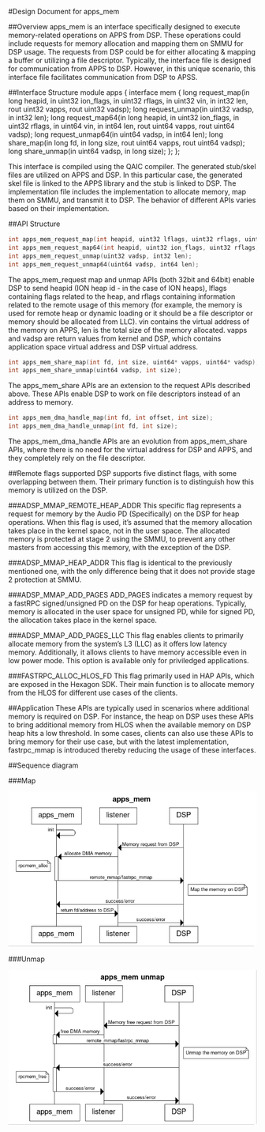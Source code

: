 #Design Document for apps_mem

##Overview
apps_mem is an interface specifically designed to execute memory-related operations on APPS from DSP. These operations could include requests for memory allocation and mapping them on SMMU for DSP usage. The requests from DSP could be for either allocating & mapping a buffer or utilizing a file descriptor. Typically, the interface file is designed for communication from APPS to DSP. However, in this unique scenario, this interface file facilitates communication from DSP to APSS.

##Interface Structure
module apps {
   interface mem {
      long request_map(in long heapid, in uint32 ion_flags, in uint32 rflags, in uint32 vin, in int32 len, rout uint32 vapps, rout uint32 vadsp);
      long request_unmap(in uint32 vadsp, in int32 len);
      long request_map64(in long heapid, in uint32 ion_flags, in uint32 rflags, in uint64 vin, in int64 len, rout uint64 vapps, rout uint64 vadsp);
      long request_unmap64(in uint64 vadsp, in int64 len);
      long share_map(in long fd, in long size, rout uint64 vapps, rout uint64 vadsp);
      long share_unmap(in uint64 vadsp, in long size);
   };
};

This interface is compiled using the QAIC compiler. The generated stub/skel files are utilized on APPS and DSP. In this particular case, the generated skel file is linked to the APPS library and the stub is linked to DSP. The implementation file includes the implementation to allocate memory, map them on SMMU, and transmit it to DSP. The behavior of different APIs varies based on their implementation.

##API Structure
```c
int apps_mem_request_map(int heapid, uint32 lflags, uint32 rflags, uint32 vin, int32 len, uint32* vapps, uint32* vadsp);
int apps_mem_request_map64(int heapid, uint32 ion_flags, uint32 rflags, uint64 vin, int64 len, uint64* vapps, uint64* vadsp);
int apps_mem_request_unmap(uint32 vadsp, int32 len);
int apps_mem_request_unmap64(uint64 vadsp, int64 len);
```

The apps_mem_request map and unmap APIs (both 32bit and 64bit) enable DSP to send heapid (ION heap id - in the case of ION heaps), lflags containing flags related to the heap, and rflags containing information related to the remote usage of this memory (for example, the memory is used for remote heap or dynamic loading or it should be a file descriptor or memory should be allocated from LLC). vin contains the virtual address of the memory on APPS, len is the total size of the memory allocated. vapps and vadsp are return values from kernel and DSP, which contains application space virtual address and DSP virtual address.

```c
int apps_mem_share_map(int fd, int size, uint64* vapps, uint64* vadsp);
int apps_mem_share_unmap(uint64 vadsp, int size);
```

The apps_mem_share APIs are an extension to the request APIs described above. These APIs enable DSP to work on file descriptors instead of an address to memory.

```c
int apps_mem_dma_handle_map(int fd, int offset, int size);
int apps_mem_dma_handle_unmap(int fd, int size);
```

The apps_mem_dma_handle APIs are an evolution from apps_mem_share APIs, where there is no need for the virtual address for DSP and APPS, and they completely rely on the file descriptor.

##Remote flags supported
DSP supports five distinct flags, with some overlapping between them. Their primary function is to distinguish how this memory is utilized on the DSP.

###ADSP_MMAP_REMOTE_HEAP_ADDR
This specific flag represents a request for memory by the Audio PD (Specifically) on the DSP for heap operations. When this flag is used, it’s assumed that the memory allocation takes place in the kernel space, not in the user space. The allocated memory is protected at stage 2 using the SMMU, to prevent any other masters from accessing this memory, with the exception of the DSP.

###ADSP_MMAP_HEAP_ADDR
This flag is identical to the previously mentioned one, with the only difference being that it does not provide stage 2 protection at SMMU.

###ADSP_MMAP_ADD_PAGES
ADD_PAGES indicates a memory request by a fastRPC signed/unsigned PD on the DSP for heap operations. Typically, memory is allocated in the user space for unsigned PD, while for signed PD, the allocation takes place in the kernel space.

###ADSP_MMAP_ADD_PAGES_LLC
This flag enables clients to primarily allocate memory from the system’s L3 (LLC) as it offers low latency memory. Additionally, it allows clients to have memory accessible even in low power mode. This option is available only for priviledged applications.

###FASTRPC_ALLOC_HLOS_FD
This flag primarily used in HAP APIs, which are exposed in the Hexagon SDK. Their main function is to allocate memory from the HLOS for different use cases of the clients.

##Application
These APIs are typically used in scenarios where additional memory is required on DSP. For instance, the heap on DSP uses these APIs to bring additional memory from HLOS when the available memory on DSP heap hits a low threshold. In some cases, clients can also use these APIs to bring memory for their use case, but with the latest implementation, fastrpc_mmap is introduced thereby reducing the usage of these interfaces.

##Sequence diagram

###Map

![Map sequence](images/apps_mem_map.png)

###Unmap

![UnMap sequence](images/apps_mem_unmap.png)
